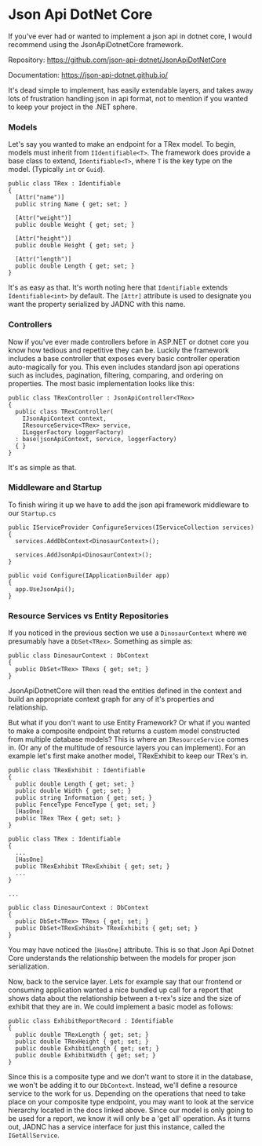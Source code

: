 # Json Api DotNet Core
If you've ever had or wanted to implement a json api in dotnet core, I would recommend using the JsonApiDotnetCore framework.

Repository: https://github.com/json-api-dotnet/JsonApiDotNetCore

Documentation: https://json-api-dotnet.github.io/

It's dead simple to implement, has easily extendable layers, and takes away lots of frustration handling json in api format, not to mention if you wanted to keep your project in the .NET sphere.

### Models

Let's say you wanted to make an endpoint for a TRex model. To begin, models must inherit from `IIdentifiable<T>`. The framework does provide a base class to extend, `Identifiable<T>`, where `T` is the key type on the model. (Typically `int` or `Guid`). 

    public class TRex : Identifiable
    {
      [Attr("name")]
      public string Name { get; set; }

      [Attr("weight")]
      public double Weight { get; set; }

      [Attr("height")]
      public double Height { get; set; }

      [Attr("length")]
      public double Length { get; set; }
    }

It's as easy as that. It's worth noting here that `Identifiable` extends `Identifiable<int>` by default. The `[Attr]` attribute is used to designate you want the property serialized by JADNC with this name.

### Controllers

Now if you've ever made controllers before in ASP.NET or dotnet core you know how tedious and repetitive they can be. Luckily the framework includes a base controller that exposes every basic controller operation auto-magically for you. This even includes standard json api operations such as includes, pagination, filtering, comparing, and ordering on properties. The most basic implementation looks like this:

    public class TRexController : JsonApiController<TRex>
    {
      public class TRexController(
        IJsonApiContext context,
        IResourceService<TRex> service,
        ILoggerFactory loggerFactory)
      : base(jsonApiContext, service, loggerFactory)
      { }
    }

It's as simple as that.

### Middleware and Startup
To finish wiring it up we have to add the json api framework middleware to our `Startup.cs`

    public IServiceProvider ConfigureServices(IServiceCollection services)
    {
      services.AddDbContext<DinosaurContext>();

      services.AddJsonApi<DinosaurContext>();
    }

    public void Configure(IApplicationBuilder app)
    {
      app.UseJsonApi();
    }

### Resource Services vs Entity Repositories
If you noticed in the previous section we use a `DinosaurContext` where we presumably have a `DbSet<TRex>`. Something as simple as:

    public class DinosaurContext : DbContext
    {
      public DbSet<TRex> TRexs { get; set; }
    }

JsonApiDotnetCore will then read the entities defined in the context and build an appropriate context graph for any of it's properties and relationship.

But what if you don't want to use Entity Framework? Or what if you wanted to make a composite endpoint that returns a custom model constructed from multiple database models? This is where an `IResourceService` comes in. (Or any of the multitude of resource layers you can implement). For an example let's first make another model, TRexExhibit to keep our TRex's in.

    public class TRexExhibit : Identifiable
    {
      public double Length { get; set; }
      public double Width { get; set; }
      public string Information { get; set; }
      public FenceType FenceType { get; set; }
      [HasOne]
      public TRex TRex { get; set; }
    }

    public class TRex : Identifiable
    {
      ...
      [HasOne]
      public TRexExhibit TRexExhibit { get; set; }
      ...
    }

    ...

    public class DinosaurContext : DbContext
    {
      public DbSet<TRex> TRexs { get; set; }
      public DbSet<TRexExhibit> TRexExhibits { get; set; }
    } 

You may have noticed the `[HasOne]` attribute. This is so that Json Api Dotnet Core understands the relationship between the models for proper json serialization. 

Now, back to the service layer. Lets for example say that our frontend or consuming application wanted a nice bundled up call for a report that shows data about the relationship between a t-rex's size and the size of exhibit that they are in. We could implement a basic model as follows:

    public class ExhibitReportRecord : Identifiable
    {
      public double TRexLength { get; set; }
      public double TRexHeight { get; set; }
      public double ExhibitLength { get; set; }
      public double ExhibitWidth { get; set; }
    }

Since this is a composite type and we don't want to store it in the database, we won't be adding it to our `DbContext`. Instead, we'll define a resource service to the work for us. Depending on the operations that need to take place on your composite type endpoint, you may want to look at the service hierarchy located in the docs linked above. Since our model is only going to be used for a report, we know it will only be a 'get all' operation. As it turns out, JADNC has a service interface for just this instance, called the `IGetAllService`.